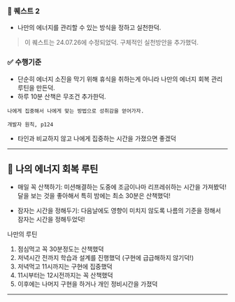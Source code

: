 ### 🐤 퀘스트 2

- 나만의 에너지를 관리할 수 있는 방식을 정하고 실천한덕.

> 이 퀘스트는 24.07.26에 수정되었덕. 구체적인 실천방안을 추가했덕.

### ✅ 수행기준

- 단순히 에너지 소진을 막기 위해 휴식을 취하는게 아니라 나만의 에너지 회복 관리 루틴을 만든덕.
- 하루 10분 산책은 무조건 추가한덕.
  <br />

```
나에게 집중해서 나에게 맞는 방법으로 성취감을 얻어가자.

개발자 원칙, p124

```

- 타인과 비교하지 않고 나에게 집중하는 시간을 가졌으면 좋겠덕

---

## 🎯 나의 에너지 회복 루틴

- 매일 꼭 산책하기: 미션해결하는 도중에 조금이나마 리프레쉬하는 시간을 가져봤덕! 달을 보는 것을 좋아해서 특히 밤에는 최소 30분은 산책했덕!

- 잠자는 시간을 정해두기: 다음날에도 영향이 미치지 않도록 나름의 기준을 정해서 잠자는 시간을 정해두었덕!

나만의 루틴

1. 점심먹고 꼭 30분정도는 산책했덕
2. 저녁시간 전까지 학습과 설계를 진행했덕 (구현에 급급해하지 않기덕!)
3. 저녁먹고 11시까지는 구현에 집중했덕
4. 11시부터는 12시전까지는 꼭 산책했덕
5. 이후에는 나머지 구현을 하거나 개인 정비시간을 가졌덕

---
